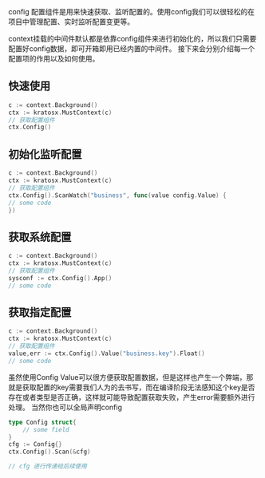 config 配置组件是用来快速获取、监听配置的。使用config我们可以很轻松的在项目中管理配置、实时监听配置变更等。

context挂载的中间件默认都是依靠config组件来进行初始化的，所以我们只需要配置好config数据，即可开箱即用已经内置的中间件。
接下来会分别介绍每一个配置项的作用以及如何使用。
## 快速使用
```go
c := context.Background()
ctx := kratosx.MustContext(c)
// 获取配置组件
ctx.Config()
```

## 初始化监听配置
```go
c := context.Background()
ctx := kratosx.MustContext(c)
// 获取配置组件
ctx.Config().ScanWatch("business", func(value config.Value) {
// some code
})
```

## 获取系统配置
```go
c := context.Background()
ctx := kratosx.MustContext(c)
// 获取配置组件
sysconf := ctx.Config().App()
// some code
```

## 获取指定配置
```go
c := context.Background()
ctx := kratosx.MustContext(c)
// 获取配置组件
value,err := ctx.Config().Value("business.key").Float()
// some code
```

虽然使用Config Value可以很方便获取配置数据，但是这样也产生一个弊端，那就是获取配置的key需要我们人为的去书写，而在编译阶段无法感知这个key是否存在或者类型是否正确，这样就可能导致配置获取失败，产生error需要额外进行处理。
当然你也可以全局声明config
```go
type Config struct{
    // some field
}
cfg := Config{}
ctx.Config().Scan(&cfg)

// cfg 进行传递给后续使用
```
